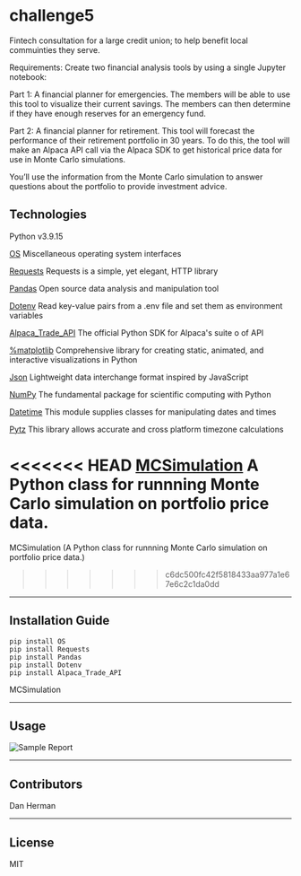 # challenge5
Fintech consultation for a large credit union; to help benefit local commuinties they serve.

Requirements: Create two financial analysis tools by using a single Jupyter notebook:

Part 1: A financial planner for emergencies. The members will be able to use this tool to visualize their current savings. The members can then determine if they have enough reserves for an emergency fund.

Part 2: A financial planner for retirement. This tool will forecast the performance of their retirement portfolio in 30 years. To do this, the tool will make an Alpaca API call via the Alpaca SDK to get historical price data for use in Monte Carlo simulations.

You’ll use the information from the Monte Carlo simulation to answer questions about the portfolio to provide investment advice.


## Technologies

Python v3.9.15

[OS](https://docs.python.org/3/library/os.html) Miscellaneous operating system interfaces

[Requests](https://pypi.org/project/requests/) Requests is a simple, yet elegant, HTTP library

[Pandas](https://pandas.pydata.org/) Open source data analysis and manipulation tool

[Dotenv](https://pypi.org/project/python-dotenv/) Read key-value pairs from a .env file and set them as environment variables

[Alpaca_Trade_API](https://alpaca.markets/docs/python-sdk/) The official Python SDK for Alpaca's suite o of API

[%matplotlib](https://matplotlib.org/) Comprehensive library for creating static, animated, and interactive visualizations in Python

[Json](https://docs.python.org/3/library/json.html) Lightweight data interchange format inspired by JavaScript

[NumPy](https://numpy.org/) The fundamental package for scientific computing with Python

[Datetime](https://docs.python.org/3/library/datetime.html) This module supplies classes for manipulating dates and times

[Pytz](https://pypi.org/project/pytz/) This library allows accurate and cross platform timezone calculations

<<<<<<< HEAD
[MCSimulation](MCForecastTools.py) A Python class for runnning Monte Carlo simulation on portfolio price data.
=======
MCSimulation (A Python class for runnning Monte Carlo simulation on portfolio price data.)
>>>>>>> c6dc500fc42f5818433aa977a1e67e6c2c1da0dd
---

## Installation Guide
```
pip install OS
pip install Requests
pip install Pandas
pip install Dotenv
pip install Alpaca_Trade_API
```
MCSimulation 

---

## Usage

![Sample Report](images/sample.png)



---

## Contributors

Dan Herman

---

## License

MIT
